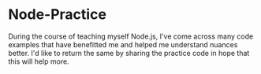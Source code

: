 # Node-Practice
During the course of teaching myself Node.js, I've come across many code examples that have benefitted me and helped me understand nuances better. I'd like to return the same by sharing the practice code in hope that this will help more. 
